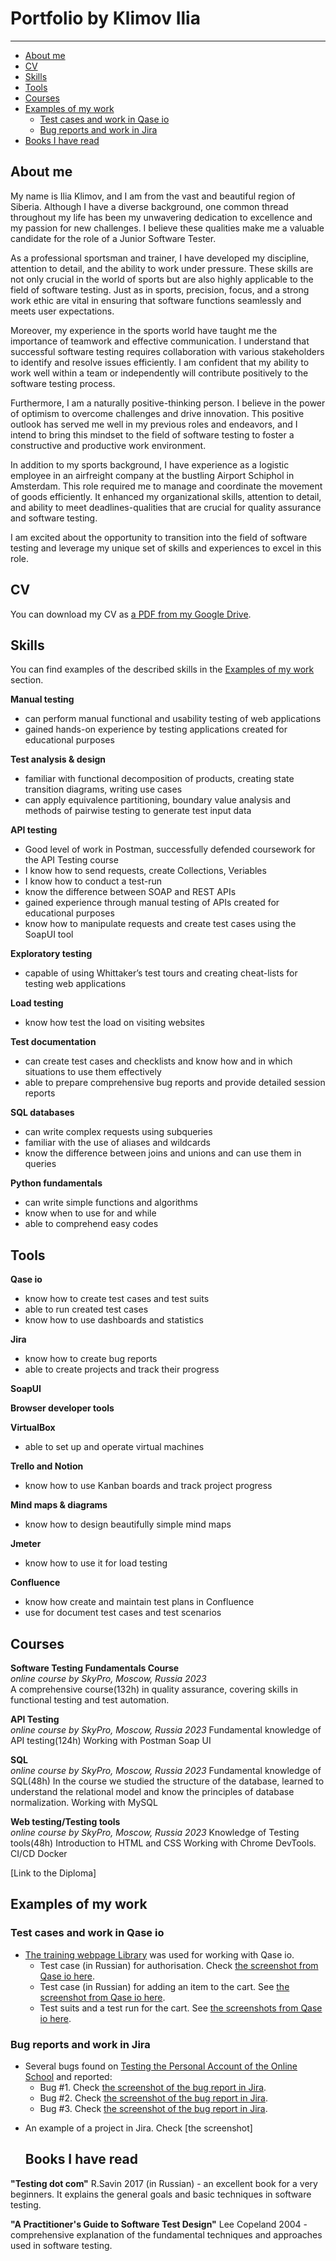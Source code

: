 # Portfolio by Klimov Ilia
_______
- [About me](#about-me)
- [CV](#cv)
- [Skills](#skills)
- [Tools](#tools)
- [Courses](#courses)
- [Examples of my work](#examples-of-my-work)
  * [Test cases and work in Qase io](#test-cases-and-work-in-qase-io)
  * [Bug reports and work in Jira](#bug-reports-and-work-in-jira)
- [Books I have read](#books-i-have-read)

## About me

My name is Ilia Klimov, and I am from the vast and beautiful region of Siberia. Although I have a diverse background, one common thread throughout my life has been my unwavering dedication to excellence and my passion for new challenges. I believe these qualities make me a valuable candidate for the role of a Junior Software Tester.

As a professional sportsman and trainer, I have developed my discipline, attention to detail, and the ability to work under pressure. These skills are not only crucial in the world of sports but are also highly applicable to the field of software testing. Just as in sports, precision, focus, and a strong work ethic are vital in ensuring that software functions seamlessly and meets user expectations.

Moreover, my experience in the sports world have taught me the importance of teamwork and effective communication. I understand that successful software testing requires collaboration with various stakeholders to identify and resolve issues efficiently. I am confident that my ability to work well within a team or independently will contribute positively to the software testing process.

Furthermore, I am a naturally positive-thinking person. I believe in the power of optimism to overcome challenges and drive innovation. This positive outlook has served me well in my previous roles and endeavors, and I intend to bring this mindset to the field of software testing to foster a constructive and productive work environment.

In addition to my sports background, I have experience as a logistic employee in an airfreight company at the bustling Airport Schiphol in Amsterdam. This role required me to manage and coordinate the movement of goods efficiently. It enhanced my organizational skills, attention to detail, and ability to meet deadlines-qualities that are crucial for quality assurance and software testing.

I am excited about the opportunity to transition into the field of software testing and leverage my unique set of skills and experiences to excel in this role.

## CV

You can download my CV as [a PDF from my Google Drive](https://drive.google.com/file/d/1Z5XybFfvQlvsj5Lwr8ulq82gn10deScZ/view?usp=sharing).

## Skills

You can find examples of the described skills in the [Examples of my work](#examples-of-my-work) section.

__Manual testing__
  * can perform manual functional and usability testing of web applications
  * gained hands-on experience by testing applications created for educational purposes

__Test analysis & design__
  * familiar with functional decomposition of products, creating state transition diagrams, writing use cases
  * can apply equivalence partitioning, boundary value analysis and methods of pairwise testing to generate test input data

__API testing__
  * Good level of work in Postman, successfully defended coursework for the API Testing course
  * I know how to send requests, create Collections, Veriables
  * I know how to conduct a test-run
  * know the difference between SOAP and REST APIs
  * gained experience through manual testing of APIs created for educational purposes
  * know how to manipulate requests and create test cases using the SoapUI tool

__Exploratory testing__
  * capable of using Whittaker’s test tours and creating cheat-lists for testing web applications

__Load testing__
  * know how test the load on visiting websites

__Test documentation__
  * can create test cases and checklists and know how and in which situations to use them effectively
  * able to prepare comprehensive bug reports and provide detailed session reports

__SQL databases__
  * can write complex requests using subqueries
  * familiar with the use of aliases and wildcards
  * know the difference between joins and unions and can use them in queries

__Python fundamentals__
  * can write simple functions and algorithms
  * know when to use for and while
  * able to comprehend easy codes

 ## Tools

 __Qase io__
  * know how to create test cases and test suits
  * able to run created test cases
  * know how to use dashboards and statistics

__Jira__
  * know how to create bug reports
  * able to create projects and track their progress

__SoapUI__

__Browser developer tools__

__VirtualBox__
  * able to set up and operate virtual machines

__Trello and Notion__
  * know how to use Kanban boards and track project progress

__Mind maps & diagrams__
  * know how to design beautifully simple mind maps

__Jmeter__
* know how to use it for load testing

__Confluence__
* know how create and maintain test plans in Confluence
* use for document test cases and test scenarios

## Courses

__Software Testing Fundamentals Course__  
*online course by SkyPro, Moscow, Russia 2023*  
A comprehensive course(132h) in quality assurance, covering skills in
functional testing and test automation.

__API Testing__  
*online course by SkyPro, Moscow, Russia 2023*
Fundamental knowledge of API testing(124h)
Working with Postman
Soap UI

__SQL__  
*online course by SkyPro, Moscow, Russia 2023*
Fundamental knowledge of SQL(48h)
In the course we studied the structure of the database, learned to
understand the relational model and know the principles of database
normalization.
Working with MySQL

__Web testing/Testing tools__  
*online course by SkyPro, Moscow, Russia 2023*
Knowledge of Testing tools(48h)
Introduction to HTML and CSS
Working with Chrome DevTools.
CI/CD
Docker

[Link to the Diploma]

## Examples of my work

### Test cases and work in Qase io

- [The training webpage Library](https://online-ru-library.herokuapp.com) was used for working with Qase io.
  * Test case (in Russian) for authorisation. Check [the screenshot from Qase io here](https://drive.google.com/file/d/1OTJMIMk2PFGpBs7kpFRaOP9Mbx4Q_XTy/view?usp=sharing).
  * Test case (in Russian) for adding an item to the cart. See [the screenshot from Qase io here](https://drive.google.com/file/d/1fhL0CuDV29X5U7775GJY_CQNiLXZTE86/view?usp=sharing).
  * Test suits and a test run for the cart. See [the screenshots from Qase io here](https://drive.google.com/file/d/1Y5pg2oDJ72frpkhdiRCGu0istb6OG5hv/view?usp=sharing).

### Bug reports and work in Jira

- Several bugs found on [Testing the Personal Account of the Online School](https://new-teachers.skyeng.ru/) and reported:
  * Bug #1. Check [the screenshot of the bug report in Jira](https://drive.google.com/file/d/1D1VfkOh2LtxoQvSTN1jffmy_vfVtph0k/view?usp=sharing).
  * Bug #2. Check [the screenshot of the bug report in Jira](https://drive.google.com/file/d/1qQAljV5JuPobpsp38gnTGeTE2EZKf0LE/view?usp=sharing).
  * Bug #3. Check [the screenshot of the bug report in Jira](https://drive.google.com/file/d/1M5iVDZDPw7hxoKuPynkQaNK9QsjncpGP/view?usp=sharing).
* An example of a project in Jira. Check [the screenshot]

  ## Books I have read
__"Testing dot com"__ R.Savin 2017 (in Russian) - an excellent book for a very beginners. It explains the general goals and basic techniques in software testing.

__"A Practitioner's Guide to Software Test Design"__ Lee Copeland 2004 - comprehensive explanation of the fundamental techniques and approaches used in software testing.


